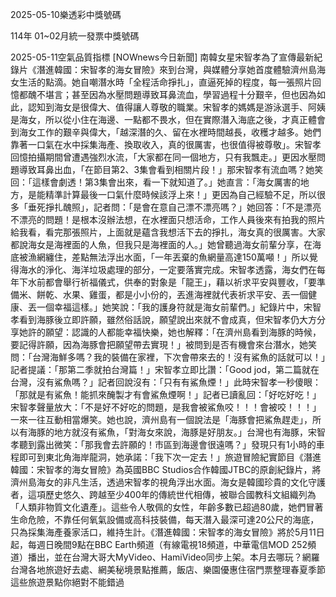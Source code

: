 
2025-05-10樂透彩中獎號碼

                                
114年 01~02月統一發票中獎號碼
                             
2025-05-11空氣品質指標
                              [NOWnews今日新聞] 南韓女星宋智孝為了宣傳最新紀錄片《潛進韓國：宋智孝的海女冒險》來到台灣，與媒體分享她首度體驗濟州島海女生活的點滴。她自嘲潛水時「全程活命掙扎」，直逼死掉的程度，每一張照片回憶都醜不堪言；甚至因為水壓問題導致耳鼻流血，學習過程十分艱辛，但也因為如此，認知到海女是很偉大、值得讓人尊敬的職業。宋智孝的媽媽是游泳選手、阿姨是海女，所以從小住在海邊、一點都不畏水，但在實際潛入海底之後，才真正體會到海女工作的艱辛與偉大，「越深潛的久、留在水裡時間越長，收穫才越多。她們靠著一口氣在水中採集海產、換取收入，真的很厲害，也很值得被尊敬」。宋智孝回憶拍攝期間曾遭遇強烈水流，「大家都在同一個地方，只有我飄走。」更因水壓問題導致耳鼻出血，「在節目第2、3集會看到相關片段！」那宋智孝有流血嗎？她笑回：「這樣會劇透！第3集會出來，看一下就知道了。」她直言：「海女厲害的地方，是能精準計算最後一口氣什麼時候該浮上來！」更因為自己經驗不足，所以很多「垂死掙扎醜照」，記者問：「是會在意自己漂不漂亮嗎？」她回答：「不是漂亮不漂亮的問題！是根本沒辦法想，在水裡面只想活命，工作人員後來有拍我的照片給我看，看完那張照片，上面就是蘊含我想活下去的掙扎，海女真的很厲害。大家都說海女是海裡面的人魚，但我只是海裡面的人。」她曾聽過海女前輩分享，在海底被漁網纏住，差點無法浮出水面，「一年丟棄的魚網量高達150萬噸！」所以覺得海水的淨化、海洋垃圾處理的部分，一定要落實完成。宋智孝透露，海女們在每年下水前都會舉行祈福儀式，供奉的對象是「龍王」，藉以祈求平安與豐收，「要準備米、餅乾、水果、雞蛋，都是小小份的，丟進海裡就代表祈求平安、丟一個健康、丟一個幸福這樣。」她笑說：「我的護身符就是海女前輩們。」紀錄片中，宋智孝看到海豚後立即許願，雖然俗話說，願望說出來就不會成真，但宋智孝仍大方分享她許的願望：認識的人都能幸福快樂，她也解釋：「在濟州島看到海豚的時候，要記得許願，因為海豚會把願望帶去實現！」被問到是否有機會來台潛水，她笑問：「台灣海鮮多嗎？我的裝備在家裡，下次會帶來去的！沒有鯊魚的話就可以！」記者提議：「那第二季就拍台灣篇！」宋智孝立即比讚：「Good jod，第二篇就在台灣，沒有鯊魚嗎？」記者回說沒有：「只有有鯊魚煙！」此時宋智孝一秒傻眼：「那就是有鯊魚！能抓來醃製才有會鯊魚煙啊！」記者已讀亂回：「好吃好吃！」宋智孝聲量放大：「不是好不好吃的問題，是我會被鯊魚咬！！！會被咬！！！」一來一往互動相當爆笑。她也說，濟州島有一個說法是「海豚會把鯊魚趕走」，所以有海豚的地方就沒有鯊魚，「對海女來說，海豚是好朋友。」台灣也有海豚，宋智孝聽到露出微笑：「那我會去許願的！市區到海邊會很遠嗎？」發現只有1小時的車程即可到東北角海岸龍洞，她承諾：「我下次一定去！」旅遊冒險紀實節目《潛進韓國：宋智孝的海女冒險》為英國BBC Studios合作韓國JTBC的原創紀錄片，將濟州島海女的非凡生活，透過宋智孝的視角浮出水面。海女是韓國珍貴的文化守護者，這項歷史悠久、跨越至少400年的傳統世代相傳，被聯合國教科文組織列為「人類非物質文化遺產」。這些令人敬佩的女性，年齡多數已超過80歲，她們冒著生命危險，不靠任何氧氣設備或高科技裝備，每天潛入最深可達20公尺的海底，只為採集海產養家活口，維持生計。《潛進韓國：宋智孝的海女冒險》將於5月11日起，每週日晚間9點在BBC Earth頻道（有線電視18頻道，中華電信MOD 252頻道）播出，並在台灣大哥大MyVideo、HamiVideo同步上架。本月去哪玩？網羅台灣各地旅遊好去處、網美秘境景點推薦，飯店、樂園優惠住宿門票整理春夏季節這些旅遊景點你絕對不能錯過